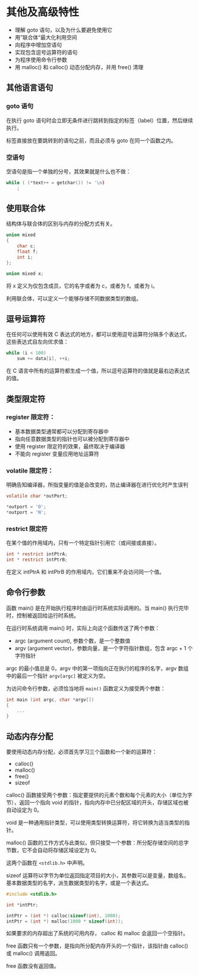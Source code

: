 # 其他及高级特性

- 理解 goto 语句，以及为什么要避免使用它
- 用”联合体“最大化利用空间
- 向程序中增加空语句
- 实现包含逗号运算符的语句
- 为程序使用命令行参数
- 用 malloc() 和 calloc() 动态分配内存，并用 free() 清理

## 其他语言语句

### goto 语句

在执行 goto 语句时会立即无条件进行跳转到指定的标签（label）位置，然后继续执行。

标签直接放在要跳转到的语句之前，而且必须与 goto 在同一个函数之内。

### 空语句

空语句是指一个单独的分号，其效果就是什么也不做：

```c
while ( (*text++ = getchar()) != '\n)
    ;
```

## 使用联合体

结构体与联合体的区别与内存的分配方式有关。

```c
union mixed
{
    char c;
    float f;
    int i;
};

union mixed x;
```

将 x 定义为仅包含成员，它的名字或者为 c，或者为 f。或者为 i。

利用联合体，可以定义一个能够存储不同数据类型的数组。

## 逗号运算符

在任何可以使用有效 C 表达式的地方，都可以使用逗号运算符分隔多个表达式，这些表达式自左向优求值：

```c
while (i < 100)
    sum += data[i], ++i;
```

在 C 语言中所有的运算符都生成一个值，所以逗号运算符的值就是最右边表达式的值。

## 类型限定符

### register 限定符：

- 基本数据类型通常都可以分配到寄存器中
- 指向任意数据类型的指针也可以被分配到寄存器中
- 使用 register 限定符的效果，最终取决于编译器
- 不能向 register 变量应用地址运算符

### volatile 限定符：

明确告知编译器，所指变量的值是会改变的，防止编译器在进行优化时产生误判

```c
volatile char *outPort;

*outport = 'O';
*outport = 'N';
```

### restrict 限定符

在某个值的作用域内，只有一个特定指针引用它（或间接或直接）。

```c
int * restrict intPtrA;
int * restrict intPtrB;
```

在定义 intPtrA 和 intPtrB 的作用域内，它们重来不会访问同一个值。

## 命令行参数

函数 main() 是在开始执行程序时由运行时系统实际调用的。当 main() 执行完毕时，控制被返回给运行时系统。

在运行时系统调用 main() 时，实际上向这个函数传送了两个参数：

- argc (argument count), 参数个数，是一个整数值
- argv (argument vector)，参数向量，是一个字符指针数组，包含 argc + 1 个字符指针

argc 的最小值总是 0，argv 中的第一项指向正在执行的程序的名字，argv 数组中的最后一个指针 `argv[argc]` 被定义为空。

为访问命令行参数，必须恰当地将 `main()` 函数定义为接受两个参数：

```c
int main (int argc, char *argv[])
{
    ...
}
```

## 动态内存分配

要使用动态内存分配，必须首先学习三个函数和一个新的运算符：

- calloc()
- malloc()
- free()
- sizeof

calloc() 函数接受两个参数：指定要提供的元素个数和每个元素的大小（单位为字节），返回一个指向 void 的指针，指向内存中已分配区域的开头，存储区域也被自动设定为 0。

void 是一种通用指针类型，可以使用类型转换运算符，将它转换为适当类型的指针。

malloc() 函数的工作方式与此类似，但只接受一个参数：所分配存储空间的总字节数，它不会自动将存储区域设定为 0。

这两个函数在 `<stdlib.h>` 中声明。

sizeof 运算符以字节为单位返回指定项目的大小，其参数可以是变量，数组名，基本数据类型的名字，派生数据类型的名字，或是一个表达式。

```c
#include <stdlib.h>

int *intPtr;

intPtr = (int *) calloc(sizeof(int), 1000);
intPtr = (int *) malloc(1000 * sizeof(int));
```

如果要求的内存超出了系统的可用内存， calloc 和 malloc 会返回一个空指针。

free 函数只有一个参数，是指向所分配内存开头的一个指针，该指针由 calloc() 或 malloc() 调用返回。

free 函数没有返回值。